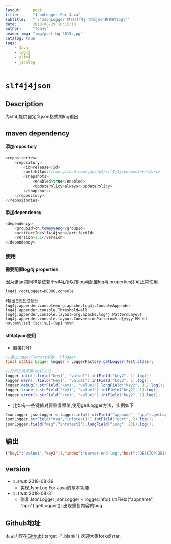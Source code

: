 ```yaml
---
layout:     post
title:      "JsonLogger For Java"
subtitle:   " \"JsonLogger 结合slf4j 实现json格式的log\""
date:       2018-08-29 18:15:13
author:     "Tommy"
header-img: "img/post-bg-2015.jpg"
catalog: true
tags:
    - Java
    - log4j
    - slf4j 
    - jsonlog
---
```



# `slf4j4json`

## Description
为slf4j提供自定义json格式的log输出

## maven dependency
#### 添加repository

``` java
<repositories>
    <repository>
        <id>release</id>
        <url>https://raw.github.com/joyang1/slf4j4json/master/</url>
        <snapshots>
            <enabled>true</enabled>
            <updatePolicy>always</updatePolicy>
        </snapshots>
    </repository>
</repositories>
```
#### 添加dependency
``` java
<dependency>
    <groupId>cn.tommyyang</groupId>
    <artifactId>slf4j4json</artifactId>
    <version>1.1</version>
</dependency>
```

### 使用
#### 需要配置log4j.properties
因为该jar包同样是依赖于slf4j,所以按log4j配置log4j.properties即可正常使用
``` properties
log4j.rootLogger=DEBUG,console

#输出日志到控制台
log4j.appender.console=org.apache.log4j.ConsoleAppender
log4j.appender.console.Threshold=all
log4j.appender.console.layout=org.apache.log4j.PatternLayout
log4j.appender.console.layout.ConversionPattern=%-d{yyyy-MM-dd HH\:mm\:ss} [%c\:%L]-[%p] %m%n
```

#### slf4j4json使用
    
- 直接打印

``` java
//通过LoggerFactory获取一个logger
final static Logger logger = LoggerFactory.getLogger(Test.class);

//打印必须调用log()方法
logger.info().field("key1", "value1").intField("key2", 1).log();
logger.warn().field("key1", "value1").intField("key2", 1).log();
logger.debug().strField("key1", "value1").longField("key2", 1L).log();
logger.trace().strField("key1", "value1").intField("key2", 1).log();
logger.error().strField("key1", "value1").intField("key2", 1).log();
```


- 比如有一些键值对要重复赋值,使用getLogger方法，实例如下

``` java
JsonLogger jsonLogger = logger.info().strField("appname", "app").getLogger();
jsonLogger.strField("msg","infotest1").intField("port", 2).log();
jsonLogger.field("msg","infotest2").longField("long", 23L).log();
```

## 输出
``` json
{"key1":"value1","key2":1,"index":"server-end-log","host":"DESKTOP-2B1VG6J","level":"info","time":1535021174}
```


## version
- `1.0版本` 2018-08-29
    - 实现JsonLog For Java的基本功能
- `1.1版本` 2018-08-31
    - 修复JsonLogger jsonLogger = logger.info().strField("appname", "app").getLogger(); 出现重复内容的bug

## Github地址
本文内容在[Github](https://github.com/joyang1/slf4j4json){:target="_blank"},欢迎大家fork或star。

